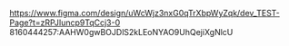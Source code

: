 https://www.figma.com/design/uWcWjz3nxG0qTrXbpWyZqk/dev_TEST-Page?t=zRPJIuncp9TqCcj3-0
8160444257:AAHW0gwBOJDlS2kLEoNYAO9UhQejiXgNlcU
